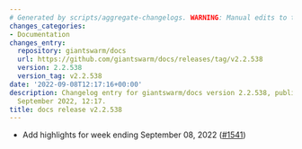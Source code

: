 ```yaml
---
# Generated by scripts/aggregate-changelogs. WARNING: Manual edits to this files will be overwritten.
changes_categories:
- Documentation
changes_entry:
  repository: giantswarm/docs
  url: https://github.com/giantswarm/docs/releases/tag/v2.2.538
  version: 2.2.538
  version_tag: v2.2.538
date: '2022-09-08T12:17:16+00:00'
description: Changelog entry for giantswarm/docs version 2.2.538, published on 08
  September 2022, 12:17.
title: docs release v2.2.538
---
```


- Add highlights for week ending September 08, 2022 ([#1541](https://github.com/giantswarm/docs/pull/1541))
